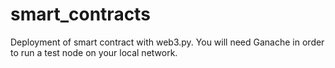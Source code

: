 # smart_contracts
Deployment of smart contract with web3.py. You will need Ganache in order to run a test node on your local network.
